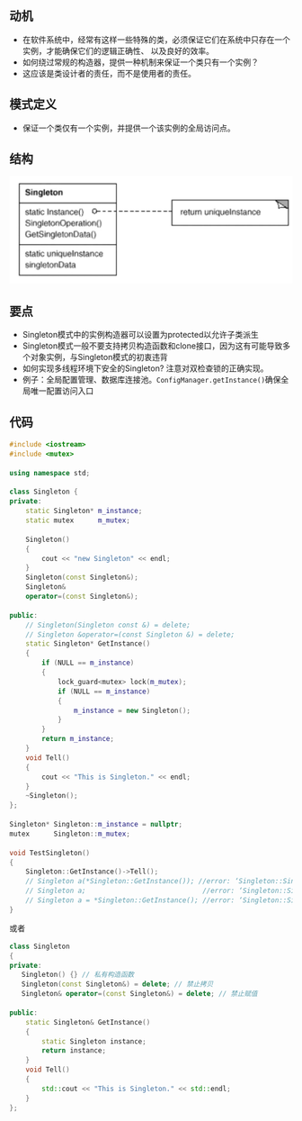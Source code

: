 ## 动机
- 在软件系统中，经常有这样一些特殊的类，必须保证它们在系统中只存在一个实例，才能确保它们的逻辑正确性、 以及良好的效率。
- 如何绕过常规的构造器，提供一种机制来保证一个类只有一个实例？
- 这应该是类设计者的责任，而不是使用者的责任。

## 模式定义
- 保证一个类仅有一个实例，并提供一个该实例的全局访问点。

## 结构
![在这里插入图片描述](./pics/%E5%8D%95%E4%BE%8B%E6%A8%A1%E5%BC%8F.jpeg)

## 要点
- Singleton模式中的实例构造器可以设置为protected以允许子类派生
- Singleton模式一般不要支持拷贝构造函数和clone接口，因为这有可能导致多个对象实例，与Singleton模式的初衷违背
- 如何实现多线程环境下安全的Singleton? 注意对双检查锁的正确实现。
- 例子：全局配置管理、数据库连接池。`ConfigManager.getInstance()`确保全局唯一配置访问入口


## 代码

```cpp
#include <iostream>
#include <mutex>

using namespace std;

class Singleton {
private:
    static Singleton* m_instance;
    static mutex      m_mutex;

    Singleton()
    {
        cout << "new Singleton" << endl;
    }
    Singleton(const Singleton&);
    Singleton&
    operator=(const Singleton&);

public:
    // Singleton(Singleton const &) = delete;
    // Singleton &operator=(const Singleton &) = delete;
    static Singleton* GetInstance()
    {
        if (NULL == m_instance)
        {
            lock_guard<mutex> lock(m_mutex);
            if (NULL == m_instance)
            {
                m_instance = new Singleton();
            }
        }
        return m_instance;
    }
    void Tell()
    {
        cout << "This is Singleton." << endl;
    }
    ~Singleton();
};

Singleton* Singleton::m_instance = nullptr;
mutex      Singleton::m_mutex;

void TestSingleton()
{
    Singleton::GetInstance()->Tell();
    // Singleton a(*Singleton::GetInstance()); //error: ‘Singleton::Singleton(const Singleton&)’ is private within this context
    // Singleton a;                             //error: ‘Singleton::Singleton()’ is private within this context
    // Singleton a = *Singleton::GetInstance(); //error: ‘Singleton::Singleton(const Singleton&)’ is private within this context
}
```
或者
```cpp
class Singleton
{
private:
   Singleton() {} // 私有构造函数
   Singleton(const Singleton&) = delete; // 禁止拷贝
   Singleton& operator=(const Singleton&) = delete; // 禁止赋值

public:
    static Singleton& GetInstance()
    {
        static Singleton instance;
        return instance;
    }
    void Tell()
    {
        std::cout << "This is Singleton." << std::endl;
    }
};
```
